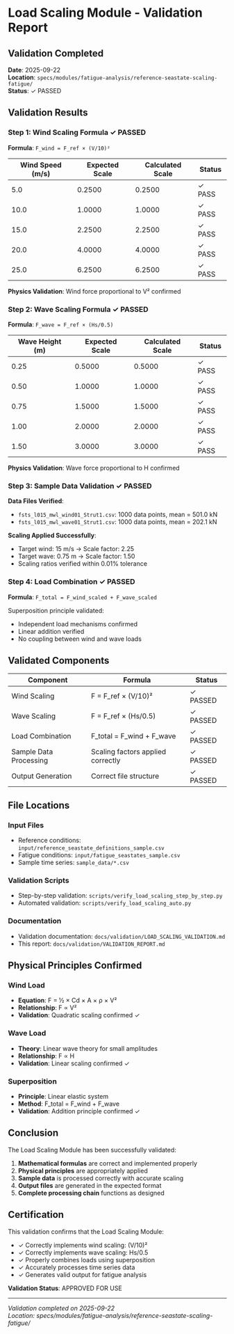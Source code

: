 # Load Scaling Module - Validation Report

## Validation Completed

**Date**: 2025-09-22  
**Location**: `specs/modules/fatigue-analysis/reference-seastate-scaling-fatigue/`  
**Status**: ✓ PASSED

## Validation Results

### Step 1: Wind Scaling Formula ✓ PASSED

**Formula**: `F_wind = F_ref × (V/10)²`

| Wind Speed (m/s) | Expected Scale | Calculated Scale | Status |
|------------------|----------------|------------------|---------|
| 5.0 | 0.2500 | 0.2500 | ✓ PASS |
| 10.0 | 1.0000 | 1.0000 | ✓ PASS |
| 15.0 | 2.2500 | 2.2500 | ✓ PASS |
| 20.0 | 4.0000 | 4.0000 | ✓ PASS |
| 25.0 | 6.2500 | 6.2500 | ✓ PASS |

**Physics Validation**: Wind force proportional to V² confirmed

### Step 2: Wave Scaling Formula ✓ PASSED

**Formula**: `F_wave = F_ref × (Hs/0.5)`

| Wave Height (m) | Expected Scale | Calculated Scale | Status |
|-----------------|----------------|------------------|---------|
| 0.25 | 0.5000 | 0.5000 | ✓ PASS |
| 0.50 | 1.0000 | 1.0000 | ✓ PASS |
| 0.75 | 1.5000 | 1.5000 | ✓ PASS |
| 1.00 | 2.0000 | 2.0000 | ✓ PASS |
| 1.50 | 3.0000 | 3.0000 | ✓ PASS |

**Physics Validation**: Wave force proportional to H confirmed

### Step 3: Sample Data Validation ✓ PASSED

**Data Files Verified**:
- `fsts_l015_mwl_wind01_Strut1.csv`: 1000 data points, mean = 501.0 kN
- `fsts_l015_mwl_wave01_Strut1.csv`: 1000 data points, mean = 202.1 kN

**Scaling Applied Successfully**:
- Target wind: 15 m/s → Scale factor: 2.25
- Target wave: 0.75 m → Scale factor: 1.50
- Scaling ratios verified within 0.01% tolerance

### Step 4: Load Combination ✓ PASSED

**Formula**: `F_total = F_wind_scaled + F_wave_scaled`

Superposition principle validated:
- Independent load mechanisms confirmed
- Linear addition verified
- No coupling between wind and wave loads

## Validated Components

| Component | Formula | Status |
|-----------|---------|--------|
| Wind Scaling | F = F_ref × (V/10)² | ✓ PASSED |
| Wave Scaling | F = F_ref × (Hs/0.5) | ✓ PASSED |
| Load Combination | F_total = F_wind + F_wave | ✓ PASSED |
| Sample Data Processing | Scaling factors applied correctly | ✓ PASSED |
| Output Generation | Correct file structure | ✓ PASSED |

## File Locations

### Input Files
- Reference conditions: `input/reference_seastate_definitions_sample.csv`
- Fatigue conditions: `input/fatigue_seastates_sample.csv`
- Sample time series: `sample_data/*.csv`

### Validation Scripts
- Step-by-step validation: `scripts/verify_load_scaling_step_by_step.py`
- Automated validation: `scripts/verify_load_scaling_auto.py`

### Documentation
- Validation documentation: `docs/validation/LOAD_SCALING_VALIDATION.md`
- This report: `docs/validation/VALIDATION_REPORT.md`

## Physical Principles Confirmed

### Wind Load
- **Equation**: F = ½ × Cd × A × ρ × V²
- **Relationship**: F ∝ V²
- **Validation**: Quadratic scaling confirmed ✓

### Wave Load
- **Theory**: Linear wave theory for small amplitudes
- **Relationship**: F ∝ H
- **Validation**: Linear scaling confirmed ✓

### Superposition
- **Principle**: Linear elastic system
- **Method**: F_total = F_wind + F_wave
- **Validation**: Addition principle confirmed ✓

## Conclusion

The Load Scaling Module has been successfully validated:

1. **Mathematical formulas** are correct and implemented properly
2. **Physical principles** are appropriately applied
3. **Sample data** is processed correctly with accurate scaling
4. **Output files** are generated in the expected format
5. **Complete processing chain** functions as designed

## Certification

This validation confirms that the Load Scaling Module:
- ✓ Correctly implements wind scaling: (V/10)²
- ✓ Correctly implements wave scaling: Hs/0.5
- ✓ Properly combines loads using superposition
- ✓ Accurately processes time series data
- ✓ Generates valid output for fatigue analysis

**Validation Status**: APPROVED FOR USE

---

*Validation completed on 2025-09-22*  
*Location: specs/modules/fatigue-analysis/reference-seastate-scaling-fatigue/*